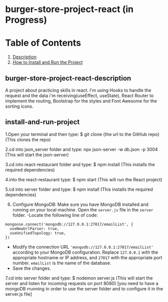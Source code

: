 # burger-store-project-react (in Progress)

# Table of Contents
1. [Description](#burger-store-project-react-description)
2. [How to Install and Run the Project](#install-and-run-project)


## burger-store-project-react-description
A project about practicing skills in react.
I'm using Hooks to handle the request and the data i'm receiving(useEffect, useState),
React Router to implement the routing,
Bootstrap for the styles and Font Awesome for the sorting icons.

## install-and-run-project
1.Open your terminal and then type: 
$ git clone {the url to the GitHub repo} 
 (This clones the repo)

2.cd into json_server folder and type: 
npx json-server -w db.json -p 3004 
 (This will start the json-server)

3.cd into react-restaurant folder and type: 
$ npm install 
 (This installs the required dependencies)

4.into the react-restaurant type: 
$ npm start 
 (This will run the React project)

 5.cd into server folder and type: 
 $ npm install 
  (This installs the required dependencies)

6. Configure MongoDB:
  Make sure you have MongoDB installed and running on your local machine.
  Open the `server.js` file in the `server` folder.
  -Locate the following line of code:
  ```
  mongoose.connect('mongodb://127.0.0.1:27017/emailList', {
    useNewUrlParser: true,
    useUnifiedTopology: true,
  })
  ```
 - Modify the connection URL `'mongodb://127.0.0.1:27017/emailList'` according to your MongoDB configuration. Replace `127.0.0.1` with the appropriate hostname or IP address, and `27017` with the appropriate port number. `emailList` is the name of the database.
 - Save the changes.

 7.cd into server folder and type: 
 $ nodemon server.js 
   (This will start the server and listen for incoming requests on port 8080)
    [you need to have a mongoDB rrunning in order to use the server folder and to configure it in the server.js file]
